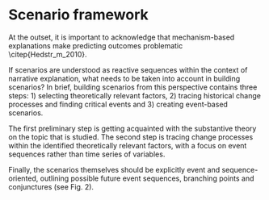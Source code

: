 # Scenario framework

At the outset, it is important to acknowledge that mechanism-based explanations make predicting outcomes problematic \citep{Hedstr_m_2010}.

If scenarios are understood as reactive sequences within the context of narrative explanation, what needs to be taken into account in building scenarios? In brief, building scenarios from this perspective contains three steps: 1) selecting theoretically relevant factors, 2) tracing historical change processes and finding critical events and 3) creating event-based scenarios.

The first preliminary step is getting acquainted with the substantive theory on the topic that is studied. The second step is tracing change processes within the identified theoretically relevant factors, with a focus on event sequences rather than time series of variables.

Finally, the scenarios themselves should be explicitly event and sequence-oriented, outlining possible future event sequences, branching points and conjunctures (see Fig. 2).